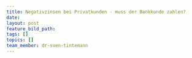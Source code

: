 ```yaml
---
title: Negativzinsen bei Privatkunden - muss der Bankkunde zahlen?
date:
layout: post
feature_bild_path:
tags: []
topics: []
team_member: dr-sven-tintemann
---
```

